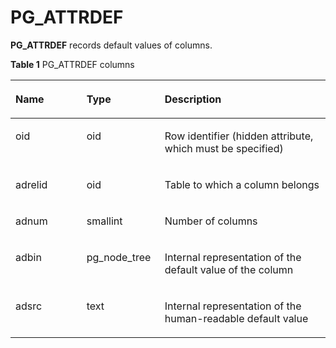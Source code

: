 # PG\_ATTRDEF<a name="EN-US_TOPIC_0242385798"></a>

**PG\_ATTRDEF**  records default values of columns.

**Table  1**  PG\_ATTRDEF columns

<a name="en-us_topic_0237122271_en-us_topic_0059778317_t2ba5a1edcb8445fda46e3fafa534d5fa"></a>
<table><thead align="left"><tr id="en-us_topic_0237122271_en-us_topic_0059778317_rb10db346535b4ed9a5e262c40e735077"><th class="cellrowborder" valign="top" width="22.57%" id="mcps1.2.4.1.1"><p id="en-us_topic_0237122271_en-us_topic_0059778317_a822582bcca3c4ce58c806b4a9257021f"><a name="en-us_topic_0237122271_en-us_topic_0059778317_a822582bcca3c4ce58c806b4a9257021f"></a><a name="en-us_topic_0237122271_en-us_topic_0059778317_a822582bcca3c4ce58c806b4a9257021f"></a>Name</p>
</th>
<th class="cellrowborder" valign="top" width="24.81%" id="mcps1.2.4.1.2"><p id="en-us_topic_0237122271_en-us_topic_0059778317_a2fbcc0aa74b94848b4ee1d32a2058b32"><a name="en-us_topic_0237122271_en-us_topic_0059778317_a2fbcc0aa74b94848b4ee1d32a2058b32"></a><a name="en-us_topic_0237122271_en-us_topic_0059778317_a2fbcc0aa74b94848b4ee1d32a2058b32"></a>Type</p>
</th>
<th class="cellrowborder" valign="top" width="52.62%" id="mcps1.2.4.1.3"><p id="en-us_topic_0237122271_en-us_topic_0059778317_a65ce234cbd954d41b20d29c2021c99ce"><a name="en-us_topic_0237122271_en-us_topic_0059778317_a65ce234cbd954d41b20d29c2021c99ce"></a><a name="en-us_topic_0237122271_en-us_topic_0059778317_a65ce234cbd954d41b20d29c2021c99ce"></a>Description</p>
</th>
</tr>
</thead>
<tbody><tr id="en-us_topic_0237122271_row1668805102915"><td class="cellrowborder" valign="top" width="22.57%" headers="mcps1.2.4.1.1 "><p id="en-us_topic_0237122271_p76886512296"><a name="en-us_topic_0237122271_p76886512296"></a><a name="en-us_topic_0237122271_p76886512296"></a>oid</p>
</td>
<td class="cellrowborder" valign="top" width="24.81%" headers="mcps1.2.4.1.2 "><p id="en-us_topic_0237122271_p568835119292"><a name="en-us_topic_0237122271_p568835119292"></a><a name="en-us_topic_0237122271_p568835119292"></a>oid</p>
</td>
<td class="cellrowborder" valign="top" width="52.62%" headers="mcps1.2.4.1.3 "><p id="en-us_topic_0237122271_p6688105102911"><a name="en-us_topic_0237122271_p6688105102911"></a><a name="en-us_topic_0237122271_p6688105102911"></a>Row identifier (hidden attribute, which must be specified)</p>
</td>
</tr>
<tr id="en-us_topic_0237122271_en-us_topic_0059778317_r11c438769e5547968e57022284fc33d0"><td class="cellrowborder" valign="top" width="22.57%" headers="mcps1.2.4.1.1 "><p id="en-us_topic_0237122271_en-us_topic_0059778317_a7eb371104f1349caa4046b54ee1083b4"><a name="en-us_topic_0237122271_en-us_topic_0059778317_a7eb371104f1349caa4046b54ee1083b4"></a><a name="en-us_topic_0237122271_en-us_topic_0059778317_a7eb371104f1349caa4046b54ee1083b4"></a>adrelid</p>
</td>
<td class="cellrowborder" valign="top" width="24.81%" headers="mcps1.2.4.1.2 "><p id="en-us_topic_0237122271_en-us_topic_0059778317_a6ccd194fcd7c4ab4ba74abe9d70330c4"><a name="en-us_topic_0237122271_en-us_topic_0059778317_a6ccd194fcd7c4ab4ba74abe9d70330c4"></a><a name="en-us_topic_0237122271_en-us_topic_0059778317_a6ccd194fcd7c4ab4ba74abe9d70330c4"></a>oid</p>
</td>
<td class="cellrowborder" valign="top" width="52.62%" headers="mcps1.2.4.1.3 "><p id="en-us_topic_0237122271_en-us_topic_0059778317_a06b298b53ba74edabd72e547c7559a7f"><a name="en-us_topic_0237122271_en-us_topic_0059778317_a06b298b53ba74edabd72e547c7559a7f"></a><a name="en-us_topic_0237122271_en-us_topic_0059778317_a06b298b53ba74edabd72e547c7559a7f"></a>Table to which a column belongs</p>
</td>
</tr>
<tr id="en-us_topic_0237122271_en-us_topic_0059778317_reb00fe809db442e2a57824f7cf26827f"><td class="cellrowborder" valign="top" width="22.57%" headers="mcps1.2.4.1.1 "><p id="en-us_topic_0237122271_en-us_topic_0059778317_adb7460cb9e654366b9d56747b10a5cb3"><a name="en-us_topic_0237122271_en-us_topic_0059778317_adb7460cb9e654366b9d56747b10a5cb3"></a><a name="en-us_topic_0237122271_en-us_topic_0059778317_adb7460cb9e654366b9d56747b10a5cb3"></a>adnum</p>
</td>
<td class="cellrowborder" valign="top" width="24.81%" headers="mcps1.2.4.1.2 "><p id="en-us_topic_0237122271_en-us_topic_0059778317_a56f1caf80f5c417cbf7694f8b25450e9"><a name="en-us_topic_0237122271_en-us_topic_0059778317_a56f1caf80f5c417cbf7694f8b25450e9"></a><a name="en-us_topic_0237122271_en-us_topic_0059778317_a56f1caf80f5c417cbf7694f8b25450e9"></a>smallint</p>
</td>
<td class="cellrowborder" valign="top" width="52.62%" headers="mcps1.2.4.1.3 "><p id="en-us_topic_0237122271_en-us_topic_0059778317_a813c951b130b43c4a2bdaa3b614a9018"><a name="en-us_topic_0237122271_en-us_topic_0059778317_a813c951b130b43c4a2bdaa3b614a9018"></a><a name="en-us_topic_0237122271_en-us_topic_0059778317_a813c951b130b43c4a2bdaa3b614a9018"></a>Number of columns</p>
</td>
</tr>
<tr id="en-us_topic_0237122271_en-us_topic_0059778317_rdb0b7a6d85384d4b925464ffa77d6c29"><td class="cellrowborder" valign="top" width="22.57%" headers="mcps1.2.4.1.1 "><p id="en-us_topic_0237122271_en-us_topic_0059778317_a27b17db521b54925a1d5a5132a5645ca"><a name="en-us_topic_0237122271_en-us_topic_0059778317_a27b17db521b54925a1d5a5132a5645ca"></a><a name="en-us_topic_0237122271_en-us_topic_0059778317_a27b17db521b54925a1d5a5132a5645ca"></a>adbin</p>
</td>
<td class="cellrowborder" valign="top" width="24.81%" headers="mcps1.2.4.1.2 "><p id="en-us_topic_0237122271_en-us_topic_0059778317_a5233465aab264483ab189589adb039a1"><a name="en-us_topic_0237122271_en-us_topic_0059778317_a5233465aab264483ab189589adb039a1"></a><a name="en-us_topic_0237122271_en-us_topic_0059778317_a5233465aab264483ab189589adb039a1"></a>pg_node_tree</p>
</td>
<td class="cellrowborder" valign="top" width="52.62%" headers="mcps1.2.4.1.3 "><p id="en-us_topic_0237122271_en-us_topic_0059778317_a9ed7227cb372428da2660f683bd8af3c"><a name="en-us_topic_0237122271_en-us_topic_0059778317_a9ed7227cb372428da2660f683bd8af3c"></a><a name="en-us_topic_0237122271_en-us_topic_0059778317_a9ed7227cb372428da2660f683bd8af3c"></a>Internal representation of the default value of the column</p>
</td>
</tr>
<tr id="en-us_topic_0237122271_en-us_topic_0059778317_re62d9c51bbec48779e1ebe6cea87eb94"><td class="cellrowborder" valign="top" width="22.57%" headers="mcps1.2.4.1.1 "><p id="en-us_topic_0237122271_en-us_topic_0059778317_a5a146d84a95f45ff91d18d63dd486c8e"><a name="en-us_topic_0237122271_en-us_topic_0059778317_a5a146d84a95f45ff91d18d63dd486c8e"></a><a name="en-us_topic_0237122271_en-us_topic_0059778317_a5a146d84a95f45ff91d18d63dd486c8e"></a>adsrc</p>
</td>
<td class="cellrowborder" valign="top" width="24.81%" headers="mcps1.2.4.1.2 "><p id="en-us_topic_0237122271_en-us_topic_0059778317_aa97463c5346f434db8f2fc42dfcd47b2"><a name="en-us_topic_0237122271_en-us_topic_0059778317_aa97463c5346f434db8f2fc42dfcd47b2"></a><a name="en-us_topic_0237122271_en-us_topic_0059778317_aa97463c5346f434db8f2fc42dfcd47b2"></a>text</p>
</td>
<td class="cellrowborder" valign="top" width="52.62%" headers="mcps1.2.4.1.3 "><p id="en-us_topic_0237122271_en-us_topic_0059778317_a16715bca864f4373a621ec6b6b9bd1ef"><a name="en-us_topic_0237122271_en-us_topic_0059778317_a16715bca864f4373a621ec6b6b9bd1ef"></a><a name="en-us_topic_0237122271_en-us_topic_0059778317_a16715bca864f4373a621ec6b6b9bd1ef"></a>Internal representation of the human-readable default value</p>
</td>
</tr>
</tbody>
</table>

